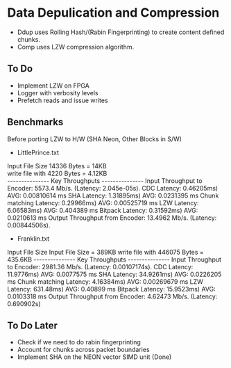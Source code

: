 # Data Depulication and Compression

* Ddup uses Rolling Hash/(Rabin Fingerprinting) to create content defined chunks.
* Comp uses LZW compression algorithm.

## To Do
* Implement LZW on FPGA
* Logger with verbosity levels
* Prefetch reads and issue writes

## Benchmarks
Before porting LZW to H/W (SHA Neon, Other Blocks in S/W)

* LittlePrince.txt


Input File Size 14336 Bytes = 14KB <br />
write file with 4220 Bytes = 4.12KB<br />
--------------- Key Throughputs ---------------
Input Throughput to Encoder: 5573.4 Mb/s. (Latency: 2.045e-05s).
CDC Latency: 0.46205ms)	AVG: 0.00810614 ms
SHA Latency: 1.31895ms)	AVG: 0.0231395 ms
Chunk matching Latency: 0.29966ms)	AVG: 0.00525719 ms
LZW Latency: 6.06583ms)	AVG: 0.404389 ms
Bitpack Latency: 0.31592ms)	AVG: 0.0210613 ms
Output Throughput from Encoder: 13.4962 Mb/s. (Latency: 0.00844506s).

* Franklin.txt


Input File Size
Input File Size = 389KB
write file with 446075 Bytes = 435.6KB
--------------- Key Throughputs ---------------
Input Throughput to Encoder: 2981.36 Mb/s. (Latency: 0.00107174s).
CDC Latency: 11.9776ms)	AVG: 0.0077575 ms
SHA Latency: 34.9261ms)	AVG: 0.0226205 ms
Chunk matching Latency: 4.16384ms)	AVG: 0.00269679 ms
LZW Latency: 631.48ms)	AVG: 0.40899 ms
Bitpack Latency: 15.9523ms)	AVG: 0.0103318 ms
Output Throughput from Encoder: 4.62473 Mb/s. (Latency: 0.690902s)


## To Do Later
* Check if we need to do rabin fingerprinting
* Account for chunks across packet boundaries
* Implement SHA on the NEON vector SIMD unit (Done)
